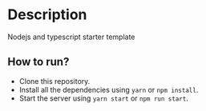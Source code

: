 # Description
Nodejs and typescript starter template


## How to run?

- Clone this repository.
- Install all the dependencies using `yarn` or `npm install`.
- Start the server using `yarn start` or `npm run start`.
